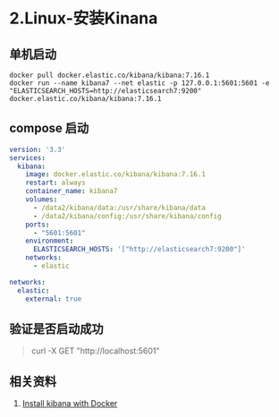 # 2.Linux-安装Kinana
## 单机启动
```shell
docker pull docker.elastic.co/kibana/kibana:7.16.1
docker run --name kibana7 --net elastic -p 127.0.0.1:5601:5601 -e "ELASTICSEARCH_HOSTS=http://elasticsearch7:9200" docker.elastic.co/kibana/kibana:7.16.1

```

## compose 启动
```yml
version: '3.3'
services:
  kibana:
    image: docker.elastic.co/kibana/kibana:7.16.1
    restart: always
    container_name: kibana7
    volumes:
      - /data2/kibana/data:/usr/share/kibana/data
      - /data2/kibana/config:/usr/share/kibana/config
    ports:
      - "5601:5601"
    environment:
      ELASTICSEARCH_HOSTS: '["http://elasticsearch7:9200"]'
    networks:
      - elastic

networks:
  elastic:
    external: true
```

## 验证是否启动成功
>curl -X GET "http://localhost:5601"

## 相关资料
1. [Install kibana with Docker](https://www.elastic.co/guide/en/kibana/current/docker.html)